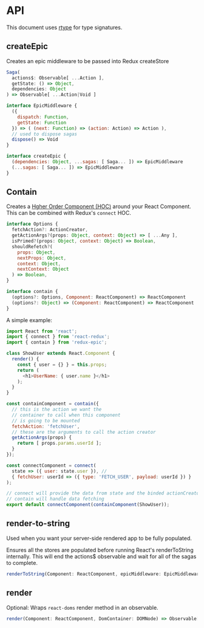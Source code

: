 # API

This document uses [rtype](https://github.com/ericelliott/rtype) for type signatures.

## createEpic

Creates an epic middleware to be passed into Redux createStore

```js
Saga(
  actions$: Observable[ ...Action ],
  getState: () => Object,
  dependencies: Object
) => Observable[ ...Action|Void ]

interface EpicMiddleware {
  ({
    dispatch: Function,
    getState: Function
  }) => ( (next: Function) => (action: Action) => Action ),
  // used to dispose sagas
  dispose() => Void
}

interface createEpic {
  (dependencies: Object, ...sagas: [ Saga... ]) => EpicMiddleware
  (...sagas: [ Saga... ]) => EpicMiddleware
}
```

## Contain

Creates a [Hgher Order Component (HOC)](https://medium.com/@dan_abramov/mixins-are-dead-long-live-higher-order-components-94a0d2f9e750#.qoukwp2kc)
around your React Component. This can be combined with Redux's `connect` HOC.

```js
interface Options {
  fetchAction?: ActionCreator,
  getActionArgs?(props: Object, context: Object) => [ ...Any ],
  isPrimed?(props: Object, context: Object) => Boolean,
  shouldRefetch?(
    props: Object,
    nextProps: Object,
    context: Object,
    nextContext: Object
  ) => Boolean,
}

interface contain {
  (options?: Options, Component: ReactComponent) => ReactComponent
  (options?: Object) => (Component: ReactComponent) => ReactComponent
}
```
A simple example:

```js
import React from 'react';
import { connect } from 'react-redux';
import { contain } from 'redux-epic';

class ShowUser extends React.Component {
  render() {
    const { user = {} } = this.props;
    return (
      <h1>UserName: { user.name }</h1>
    );
  }
}

const containComponent = contain({
  // this is the action we want the
  // container to call when this component
  // is going to be mounted
  fetchAction: 'fetchUser',
  // these are the arguments to call the action creator
  getActionArgs(props) {
    return [ props.params.userId ];
  }
});

const connectComponent = connect(
  state => ({ user: state.user }), //
  { fetchUser: userId => ({ type: 'FETCH_USER', payload: userId }) }
);

// connect will provide the data from state and the binded actionCreator
// contain will handle data fetching
export default connectComponent(containComponent(ShowUser));
```


## render-to-string

Used when you want your server-side rendered app to be fully populated.

Ensures all the stores are populated before running React's renderToString internally.
This will end the actions$ observable and wait for
all of the sagas to complete.

```js
renderToString(Component: ReactComponent, epicMiddleware: EpicMiddleware) => Observable[String]
```

## render


Optional: Wraps `react-doms` render method in an observable.

```js
render(Component: ReactComponent, DomContainer: DOMNode) => Observable[ RootInstance ]
```
